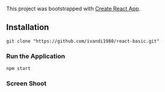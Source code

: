 This project was bootstrapped with [Create React App](https://github.com/facebook/create-react-app).

## Installation

    git clone "https://github.com/ivandi1980/react-basic.git"

### Run the Application

    npm start

### Screen Shoot
    
